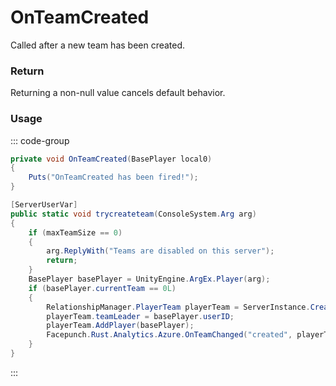 # OnTeamCreated
<Badge type="info" text="Team"/>[<Badge type="danger" text="Carbon Compatible"/>](https://github.com/CarbonCommunity/Carbon)[<Badge type="warning" text="Oxide Compatible"/>](https://github.com/OxideMod/Oxide.Rust)
Called after a new team has been created.

### Return
Returning a non-null value cancels default behavior.

### Usage
::: code-group
```csharp [Example]
private void OnTeamCreated(BasePlayer local0)
{
	Puts("OnTeamCreated has been fired!");
}
```
```csharp [Source — Assembly-CSharp @ RelationshipManager]
[ServerUserVar]
public static void trycreateteam(ConsoleSystem.Arg arg)
{
	if (maxTeamSize == 0)
	{
		arg.ReplyWith("Teams are disabled on this server");
		return;
	}
	BasePlayer basePlayer = UnityEngine.ArgEx.Player(arg);
	if (basePlayer.currentTeam == 0L)
	{
		RelationshipManager.PlayerTeam playerTeam = ServerInstance.CreateTeam();
		playerTeam.teamLeader = basePlayer.userID;
		playerTeam.AddPlayer(basePlayer);
		Facepunch.Rust.Analytics.Azure.OnTeamChanged("created", playerTeam.teamID, basePlayer.userID, basePlayer.userID, playerTeam.members);
	}
}

```
:::
